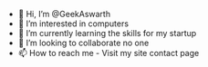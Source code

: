 - 👋 Hi, I’m @GeekAswarth
- 👀 I’m interested in computers
- 🌱 I’m currently learning the skills for my startup
- 💞️ I’m looking to collaborate no one
- 📫 How to reach me  - Visit my site contact page

<!---
GeekAswarth is a ✨ special ✨ repository because its `README.md` (this file) appears on your GitHub profile.
You can click the Preview link to take a look at your changes.
--->
